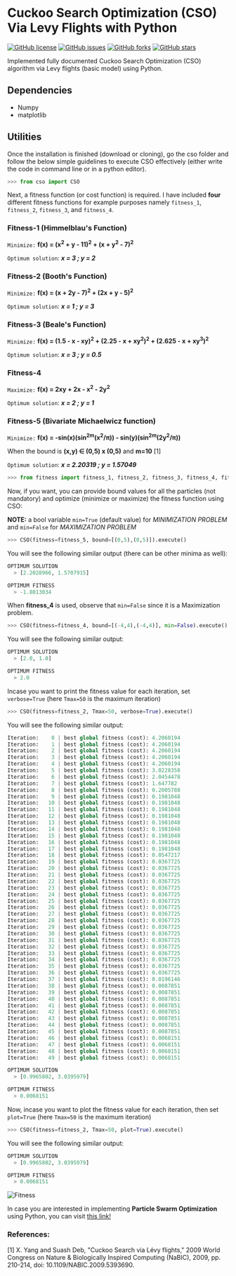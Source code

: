 # Cuckoo Search Optimization (CSO) Via Levy Flights with Python
[![GitHub license](https://img.shields.io/github/license/ujjwalkhandelwal/cso_cuckoo_search_optimization?style=flat-square)](https://github.com/ujjwalkhandelwal/cso_cuckoo_search_optimization/blob/main/LICENSE)
[![GitHub issues](https://img.shields.io/github/issues/ujjwalkhandelwal/cso_cuckoo_search_optimization?style=flat-square
)](https://github.com/ujjwalkhandelwal/cso_cuckoo_search_optimization/issues)
[![GitHub forks](https://img.shields.io/github/forks/ujjwalkhandelwal/cso_cuckoo_search_optimization?style=flat-square
)](https://github.com/ujjwalkhandelwal/cso_cuckoo_search_optimization/network/members)
[![GitHub stars](https://img.shields.io/github/stars/ujjwalkhandelwal/cso_cuckoo_search_optimization?style=flat-square
)](https://github.com/ujjwalkhandelwal/cso_cuckoo_search_optimization/stargazers)

Implemented fully documented Cuckoo Search Optimization (CSO) algorithm via Levy flights (basic model) using Python. 

## Dependencies
    
  - Numpy
  - matplotlib

## Utilities
Once the installation is finished (download or cloning), go the cso folder and follow the below simple guidelines to execute CSO effectively (either write the code in command line or in a python editor).
```py
>>> from cso import CSO
```
Next, a fitness function (or cost function) is required. I have included **four** different fitness functions for example purposes namely `fitness_1`, `fitness_2`, `fitness_3`, and `fitness_4`.

### Fitness-1 (Himmelblau's Function)
`Minimize:` **f(x) = (x<sup>2</sup> + y - 11)<sup>2</sup> + (x + y<sup>2</sup> - 7)<sup>2</sup>**
    
`Optimum solution`:  ***x = 3 ; y = 2***

### Fitness-2 (Booth's Function)
`Minimize:` **f(x) = (x + 2y - 7)<sup>2</sup> + (2x + y - 5)<sup>2</sup>**

`Optimum solution`:  ***x = 1 ; y = 3***

### Fitness-3 (Beale's Function)
`Minimize:` **f(x) = (1.5 - x - xy)<sup>2</sup> + (2.25 - x + xy<sup>2</sup>)<sup>2</sup> + (2.625 - x + xy<sup>3</sup>)<sup>2</sup>**
    
`Optimum solution`:  ***x = 3 ; y = 0.5***

### Fitness-4
`Maximize:` **f(x) = 2xy + 2x - x<sup>2</sup> - 2y<sup>2</sup>**
    
`Optimum solution`:  ***x = 2 ; y = 1***

### Fitness-5 (Bivariate Michaelwicz function)
`Minimize:` **f(x) = -sin(x)(sin<sup>2m</sup>(x<sup>2</sup>/π)) - sin(y)(sin<sup>2m</sup>(2y<sup>2</sup>/π))**
    
 When the bound is **(x,y) ∈ (0,5) x (0,5)** and **m=10** [1]
 
`Optimum solution`:  ***x = 2.20319 ; y = 1.57049***

```py
>>> from fitness import fitness_1, fitness_2, fitness_3, fitness_4, fitness_5
```

Now, if you want, you can provide bound values for all the particles (not mandatory) and optimize (minimize or maximize) the fitness function using CSO:

**NOTE:** a bool variable `min=True` (default value) for *MINIMIZATION PROBLEM* and `min=False` for *MAXIMIZATION PROBLEM*

```py
>>> CSO(fitness=fitness_5, bound=[(0,5),(0,5)]).execute()
```
You will see the following similar output (there can be other minima as well):
```py
OPTIMUM SOLUTION
  > [2.2028966, 1.5707915]

OPTIMUM FITNESS
  > -1.8013034
```
When **fitness_4** is used, observe that `min=False` since it is a Maximization problem.

```py
>>> CSO(fitness=fitness_4, bound=[(-4,4),(-4,4)], min=False).execute()
```
You will see the following similar output:
```py
OPTIMUM SOLUTION
  > [2.0, 1.0]

OPTIMUM FITNESS
  > 2.0
```

Incase you want to print the fitness value for each iteration, set `verbose=True` (here `Tmax=50` is the 
maximum iteration)

```py
>>> CSO(fitness=fitness_2, Tmax=50, verbose=True).execute()
```
You will see the following similar output:
```py
Iteration:    0 | best global fitness (cost): 4.2060194
Iteration:    1 | best global fitness (cost): 4.2060194
Iteration:    2 | best global fitness (cost): 4.2060194
Iteration:    3 | best global fitness (cost): 4.2060194
Iteration:    4 | best global fitness (cost): 4.2060194
Iteration:    5 | best global fitness (cost): 3.0228358
Iteration:    6 | best global fitness (cost): 2.0454478
Iteration:    7 | best global fitness (cost): 1.647782
Iteration:    8 | best global fitness (cost): 0.2005788
Iteration:    9 | best global fitness (cost): 0.1981048
Iteration:   10 | best global fitness (cost): 0.1981048
Iteration:   11 | best global fitness (cost): 0.1981048
Iteration:   12 | best global fitness (cost): 0.1981048
Iteration:   13 | best global fitness (cost): 0.1981048
Iteration:   14 | best global fitness (cost): 0.1981048
Iteration:   15 | best global fitness (cost): 0.1981048
Iteration:   16 | best global fitness (cost): 0.1981048
Iteration:   17 | best global fitness (cost): 0.1981048
Iteration:   18 | best global fitness (cost): 0.0547217
Iteration:   19 | best global fitness (cost): 0.0367725
Iteration:   20 | best global fitness (cost): 0.0367725
Iteration:   21 | best global fitness (cost): 0.0367725
Iteration:   22 | best global fitness (cost): 0.0367725
Iteration:   23 | best global fitness (cost): 0.0367725
Iteration:   24 | best global fitness (cost): 0.0367725
Iteration:   25 | best global fitness (cost): 0.0367725
Iteration:   26 | best global fitness (cost): 0.0367725
Iteration:   27 | best global fitness (cost): 0.0367725
Iteration:   28 | best global fitness (cost): 0.0367725
Iteration:   29 | best global fitness (cost): 0.0367725
Iteration:   30 | best global fitness (cost): 0.0367725
Iteration:   31 | best global fitness (cost): 0.0367725
Iteration:   32 | best global fitness (cost): 0.0367725
Iteration:   33 | best global fitness (cost): 0.0367725
Iteration:   34 | best global fitness (cost): 0.0367725
Iteration:   35 | best global fitness (cost): 0.0367725
Iteration:   36 | best global fitness (cost): 0.0367725
Iteration:   37 | best global fitness (cost): 0.0196146
Iteration:   38 | best global fitness (cost): 0.0087851
Iteration:   39 | best global fitness (cost): 0.0087851
Iteration:   40 | best global fitness (cost): 0.0087851
Iteration:   41 | best global fitness (cost): 0.0087851
Iteration:   42 | best global fitness (cost): 0.0087851
Iteration:   43 | best global fitness (cost): 0.0087851
Iteration:   44 | best global fitness (cost): 0.0087851
Iteration:   45 | best global fitness (cost): 0.0087851
Iteration:   46 | best global fitness (cost): 0.0068151
Iteration:   47 | best global fitness (cost): 0.0068151
Iteration:   48 | best global fitness (cost): 0.0068151
Iteration:   49 | best global fitness (cost): 0.0068151

OPTIMUM SOLUTION
  > [0.9965802, 3.0395979]

OPTIMUM FITNESS
  > 0.0068151
```

Now, incase you want to plot the fitness value for each iteration, then set `plot=True` (here `Tmax=50` is the 
maximum iteration)

```py
>>> CSO(fitness=fitness_2, Tmax=50, plot=True).execute()
```
You will see the following similar output:
```py
OPTIMUM SOLUTION
  > [0.9965802, 3.0395979]

OPTIMUM FITNESS
  > 0.0068151
```

![Fitness](https://github.com/ujjwalkhandelwal/cso_cuckoo_search_optimization/blob/main/fitness.png)

In case you are interested in implementing **Particle Swarm Optimization** using Python, you can visit [this link!](https://github.com/ujjwalkhandelwal/pso_particle_swarm_optimization) 

### References:    

[1] X. Yang and Suash Deb, "Cuckoo Search via Lévy flights," 2009 World Congress on Nature & Biologically Inspired Computing (NaBIC), 2009, pp. 210-214, doi: 10.1109/NABIC.2009.5393690.
